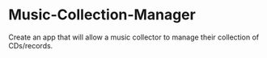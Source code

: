 # Music-Collection-Manager
Create an app that will allow a music collector to manage their collection of CDs/records.

